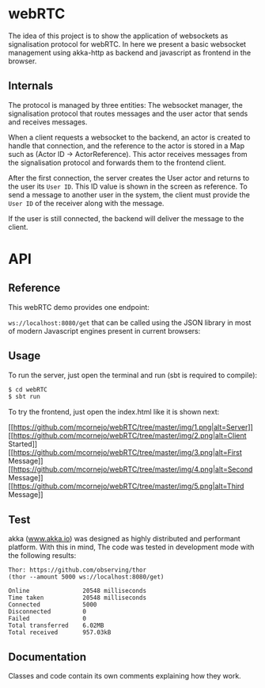 # webRTC

The idea of this project is to show the application of websockets as 
signalisation protocol for webRTC. In here we present a basic websocket
management using akka-http as backend and javascript as frontend in the browser.
  
## Internals
The protocol is managed by three entities: The websocket manager, the 
signalisation protocol that routes messages and the user actor that sends
and receives messages.

When a client requests a websocket to the backend, an actor is created to
handle that connection, and the reference to the actor is stored in a Map 
such as (Actor ID -> ActorReference). This actor receives messages from the
signalisation protocol and forwards them to the frontend client.

After the first connection, the server creates the User actor and returns to the user
its `User ID`. This ID value is shown in the screen as reference. To send a message
to another user in the system, the client must provide the `User ID` of the receiver
along with the message.

If the user is still connected, the backend will deliver the message to the client.

# API 

## Reference

This webRTC demo provides one endpoint:

`ws://localhost:8080/get` that can be called using the JSON library in 
most of modern Javascript engines present in current browsers:

## Usage
To run the server, just open the terminal and run (sbt is required to compile):

```bash
$ cd webRTC
$ sbt run
```

To try the frontend, just open the index.html like it is shown next:

[[https://github.com/mcornejo/webRTC/tree/master/img/1.png|alt=Server]]
[[https://github.com/mcornejo/webRTC/tree/master/img/2.png|alt=Client Started]]
[[https://github.com/mcornejo/webRTC/tree/master/img/3.png|alt=First Message]]
[[https://github.com/mcornejo/webRTC/tree/master/img/4.png|alt=Second Message]]
[[https://github.com/mcornejo/webRTC/tree/master/img/5.png|alt=Third Message]]
 

## Test
akka (www.akka.io) was designed as highly distributed and performant platform. With this in mind,
The code was tested in development mode with the following results:


```
Thor: https://github.com/observing/thor
(thor --amount 5000 ws://localhost:8080/get)

Online               20548 milliseconds
Time taken           20548 milliseconds
Connected            5000
Disconnected         0
Failed               0
Total transferred    6.02MB
Total received       957.03kB
```

## Documentation
Classes and code contain its own comments explaining how they work.